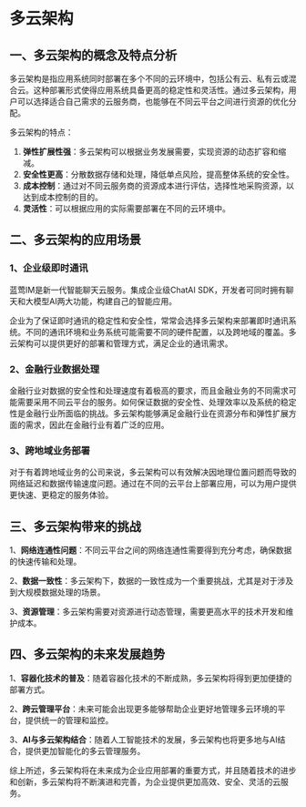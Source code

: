 # 多云架构

## 一、多云架构的概念及特点分析

多云架构是指应用系统同时部署在多个不同的云环境中，包括公有云、私有云或混合云。这种部署形式使得应用系统具备更高的稳定性和灵活性。通过多云架构，用户可以选择适合自己需求的云服务商，也能够在不同云平台之间进行资源的优化分配。

多云架构的特点：
1. **弹性扩展性强**：多云架构可以根据业务发展需要，实现资源的动态扩容和缩减。
2. **安全性更高**：分散数据存储和处理，降低单点风险，提高整体系统的安全性。
3. **成本控制**：通过对不同云服务商的资源成本进行评估，选择性地采购资源，以达到成本控制的目的。
4. **灵活性**：可以根据应用的实际需要部署在不同的云环境中。

## 二、多云架构的应用场景

### 1、企业级即时通讯

蓝莺IM是新一代智能聊天云服务。集成企业级ChatAI SDK，开发者可同时拥有聊天和大模型AI两大功能，构建自己的智能应用。

企业为了保证即时通讯的稳定性和安全性，常常会选择多云架构来部署即时通讯系统。不同的通讯环境和业务系统可能需要不同的硬件配置，以及跨地域的覆盖。多云架构可以提供更好的部署和管理方式，满足企业的通讯需求。

### 2、金融行业数据处理

金融行业对数据的安全性和处理速度有着极高的要求，而且金融业务的不同需求可能需要采用不同云平台的服务。如何保证数据的安全性、处理效率以及系统的稳定性是金融行业所面临的挑战。多云架构能够满足金融行业在资源分布和弹性扩展方面的需求，因此在金融行业有着广泛的应用。

### 3、跨地域业务部署

对于有着跨地域业务的公司来说，多云架构可以有效解决因地理位置问题而导致的网络延迟和数据传输速度问题。通过在不同的云平台上部署应用，可以为用户提供更快速、更稳定的服务体验。

## 三、多云架构带来的挑战

1、**网络连通性问题**：不同云平台之间的网络连通性需要得到充分考虑，确保数据的快速传输和处理。

2、**数据一致性**：多云架构下，数据的一致性成为一个重要挑战，尤其是对于涉及到大规模数据处理的场景。

3、**资源管理**：多云架构需要对资源进行动态管理，需要更高水平的技术开发和维护成本。

## 四、多云架构的未来发展趋势

1、**容器化技术的普及**：随着容器化技术的不断成熟，多云架构将得到更加便捷的部署方式。

2、**跨云管理平台**：未来可能会出现更多能够帮助企业更好地管理多云环境的平台，提供统一的管理和监控。

3、**AI与多云架构结合**：随着人工智能技术的发展，多云架构也将更多地与AI结合，提供更加智能化的多云管理服务。

综上所述，多云架构将在未来成为企业应用部署的重要方式，并且随着技术的进步和创新，多云架构将不断演进和完善，为企业提供更加高效、安全、灵活的云服务。
